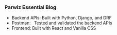 ### Parwiz Essential Blog
* Backend APIs: Built with Python, Django, and DRF
* Postman: &nbsp; Tested and validated the backend APIs
* Frontend: Built with React and Vanilla CSS